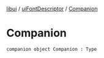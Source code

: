[libui](../README.md) / [uiFontDescriptor](README.md) / [Companion](-companion.md)

# Companion

`companion object Companion : Type`
